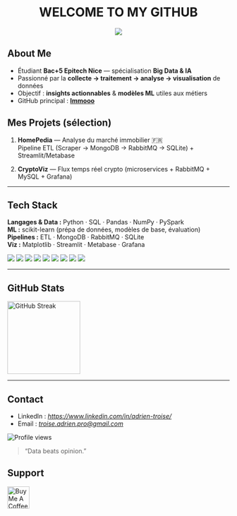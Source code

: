 <!-- Title -->
<h1 align="center">WELCOME TO MY GITHUB</h1>

<p align="center">
  <img src="https://readme-typing-svg.demolab.com?font=Fira+Code&size=20&pause=1000&center=true&vCenter=true&width=600&lines=Data+Analytics+%7C+Big+Data+%7C+Machine+Learning;Epitech+Nice+%E2%80%94+Bac%2B5;Transforming+data+into+insights" />
</p>

## About Me

- Étudiant **Bac+5 Epitech Nice** — spécialisation **Big Data & IA**
- Passionné par la **collecte → traitement → analyse → visualisation** de données
- Objectif : **insights actionnables** & **modèles ML** utiles aux métiers
- GitHub principal : **[Immooo](https://github.com/Immooo)**

## Mes Projets (sélection)

1. **HomePedia** — Analyse du marché immobilier 🇫🇷  
   Pipeline ETL (Scraper → MongoDB → RabbitMQ → SQLite) + Streamlit/Metabase
   

2. **CryptoViz** — Flux temps réel crypto (microservices + RabbitMQ + MySQL + Grafana)  
   

---

## Tech Stack

**Langages & Data :** Python · SQL · Pandas · NumPy · PySpark  
**ML :** scikit-learn (prépa de données, modèles de base, évaluation)  
**Pipelines :** ETL · MongoDB · RabbitMQ · SQLite  
**Viz :** Matplotlib · Streamlit · Metabase · Grafana

<p>
  <img src="https://img.shields.io/badge/Python-3776AB?logo=python&logoColor=white" />
  <img src="https://img.shields.io/badge/SQL-336791?logo=postgresql&logoColor=white" />
  <img src="https://img.shields.io/badge/Pandas-150458?logo=pandas&logoColor=white" />
  <img src="https://img.shields.io/badge/NumPy-013243?logo=numpy&logoColor=white" />
  <img src="https://img.shields.io/badge/scikit--learn-F7931E?logo=scikitlearn&logoColor=white" />
  <img src="https://img.shields.io/badge/Apache%20Spark-E25A1C?logo=apachespark&logoColor=white" />
  <img src="https://img.shields.io/badge/Streamlit-FF4B4B?logo=streamlit&logoColor=white" />
  <img src="https://img.shields.io/badge/Metabase-509EE3?logo=metabase&logoColor=white" />
  <img src="https://img.shields.io/badge/Grafana-F46800?logo=grafana&logoColor=white" />
</p>

---

## GitHub Stats

<!-- Streak -->
<p align="left">
  <img
    src="https://nirzak-streak-stats.vercel.app/?user=Immooo&theme=white&hide_border=false"
    alt="GitHub Streak"
    height="165"
  />
</p>

---

## Contact

- LinkedIn : *https://www.linkedin.com/in/adrien-troise/*  
- Email : *troise.adrien.pro@gmail.com*

<!-- Compteur de visites -->
<p>
  <img src="https://komarev.com/ghpvc/?username=Immooo&label=Profile%20views&color=0e75b6&style=flat" alt="Profile views" />
</p>


> “Data beats opinion.”

## Support

<p align="left">
  <a href="https://buymeacoffee.com/adrien.trs" rel="nofollow noopener" target="_blank">
    <img
      src="https://cdn.buymeacoffee.com/buttons/v2/default-yellow.png"
      alt="Buy Me A Coffee"
      height="50"
    />
  </a>
</p>
